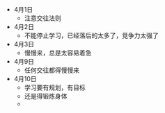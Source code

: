 * 4月1日
  * 注意交往法则
* 4月2日
  * 不能停止学习，已经落后的太多了，竞争力太强了
* 4月3日
  * 慢慢来，总是太容易着急
* 4月9日
  * 任何交往都得慢慢来
* 4月10日
  * 学习要有规划，有目标
  * 还是得锻炼身体
  * ​